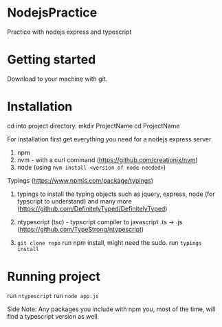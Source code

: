 # NodejsPractice
Practice with nodejs express and typescript

# Getting started
Download to your machine with git.

# Installation
cd into project directory.
mkdir ProjectName
cd ProjectName

For installation first get everything you need for a nodejs express server
1. npm
2. nvm - with a curl command (https://github.com/creationix/nvm)
3. node (using `nvm install <version of node needed>`)

Typings (https://www.npmjs.com/package/typings)
1. typings to install the typing objects such as jquery, express, node (for typscript to understand) and many more (https://github.com/DefinitelyTyped/DefinitelyTyped)

2. ntypescript (tsc) - typscript compiler to javascript .ts -> .js (https://github.com/TypeStrong/ntypescript)

3. `git clone repo`
run npm install, might need the sudo.
run `typings install`
# Running project
run `ntypescript`
run `node app.js`



Side Note: Any packages you include with npm you, most of the time, will find a typescript version as well.

